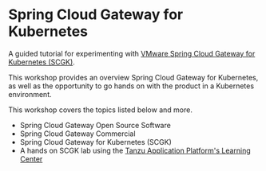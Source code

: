 # Spring Cloud Gateway for Kubernetes

A guided tutorial for experimenting with [VMware Spring Cloud Gateway for Kubernetes (SCGK)](https://docs.vmware.com/en/VMware-Spring-Cloud-Gateway-for-Kubernetes/index.html).

This workshop provides an overview Spring Cloud Gateway for Kubernetes, as well as the opportunity to go hands on with the product in a Kubernetes environment.

This workshop covers the topics listed below and more.

* Spring Cloud Gateway Open Source Software
* Spring Cloud Gateway Commercial
* Spring Cloud Gateway for Kubernetes (SCGK)
* A hands on SCGK lab using the [Tanzu Application Platform's Learning Center](https://docs.vmware.com/en/Tanzu-Application-Platform/1.0/tap/GUID-learning-center-about.html)
